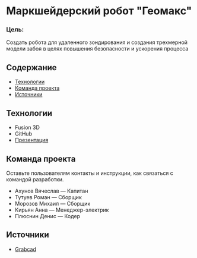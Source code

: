 # Маркшейдерский робот "Геомакс"
### Цель:
Создать робота для удаленного зондирования и создания трехмерной модели забоя в целях повышения безопасности и ускорения процесса

## Содержание
- [Технологии](#технологии)
- [Команда проекта](#команда-проекта)
- [Источники](#источники)

## Технологии
- Fusion 3D
- GitHub
- [Презентация](https://vk.com/doc299339253_689870153?hash=ZpzwGJV7UpHhsNgfF7ghE4hzkYUrYtQU6NWGpvMG2hX&dl=7lEbzK5liP84RT9meeRfrzN2SuZHu9r7GwkCsGB50Rg&from_module=vkmsg_desktop)


## Команда проекта
Оставьте пользователям контакты и инструкции, как связаться с командой разработки.

- Ахунов Вячеслав — Капитан
- Тутуев Роман — Сборщик
- Морозов Михаил — Сборщик
- Кирьян Анна — Менеджер-электрик
- Плюснин Денис — Кодер

## Источники
- [Grabcad](https://grabcad.com/library/geodetic-robot-spider-1) 
